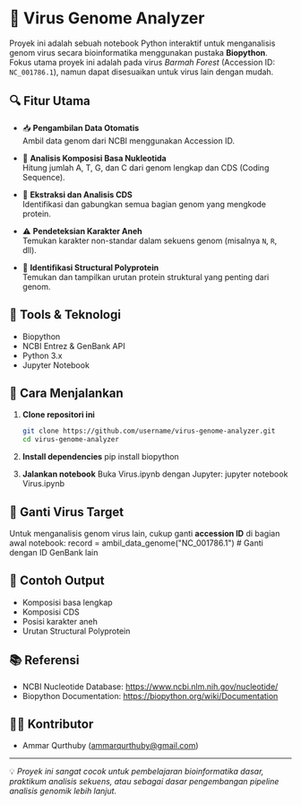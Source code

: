 
# 🧬 Virus Genome Analyzer

Proyek ini adalah sebuah notebook Python interaktif untuk menganalisis genom virus secara bioinformatika menggunakan pustaka **Biopython**. Fokus utama proyek ini adalah pada virus *Barmah Forest* (Accession ID: `NC_001786.1`), namun dapat disesuaikan untuk virus lain dengan mudah.

## 🔍 Fitur Utama

- 📥 **Pengambilan Data Otomatis**  
  Ambil data genom dari NCBI menggunakan Accession ID.

- 🧪 **Analisis Komposisi Basa Nukleotida**  
  Hitung jumlah A, T, G, dan C dari genom lengkap dan CDS (Coding Sequence).

- 🧬 **Ekstraksi dan Analisis CDS**  
  Identifikasi dan gabungkan semua bagian genom yang mengkode protein.

- ⚠️ **Pendeteksian Karakter Aneh**  
  Temukan karakter non-standar dalam sekuens genom (misalnya `N`, `R`, dll).

- 🧱 **Identifikasi Structural Polyprotein**  
  Temukan dan tampilkan urutan protein struktural yang penting dari genom.

## 🧰 Tools & Teknologi

- Biopython
- NCBI Entrez & GenBank API
- Python 3.x
- Jupyter Notebook

## 🚀 Cara Menjalankan

1. **Clone repositori ini**
   ```bash
   git clone https://github.com/username/virus-genome-analyzer.git
   cd virus-genome-analyzer

2. **Install dependencies**
   pip install biopython

3. **Jalankan notebook**
   Buka Virus.ipynb dengan Jupyter:
   jupyter notebook Virus.ipynb

## 🔄 Ganti Virus Target

Untuk menganalisis genom virus lain, cukup ganti **accession ID** di bagian awal notebook:
record = ambil_data_genome("NC_001786.1")  # Ganti dengan ID GenBank lain

## 📄 Contoh Output

- Komposisi basa lengkap
- Komposisi CDS
- Posisi karakter aneh
- Urutan Structural Polyprotein

## 📚 Referensi

- NCBI Nucleotide Database: https://www.ncbi.nlm.nih.gov/nucleotide/
- Biopython Documentation: https://biopython.org/wiki/Documentation

## 🧑‍💻 Kontributor

- Ammar Qurthuby (ammarqurthuby@gmail.com)

---
💡 *Proyek ini sangat cocok untuk pembelajaran bioinformatika dasar, praktikum analisis sekuens, atau sebagai dasar pengembangan pipeline analisis genomik lebih lanjut.*
